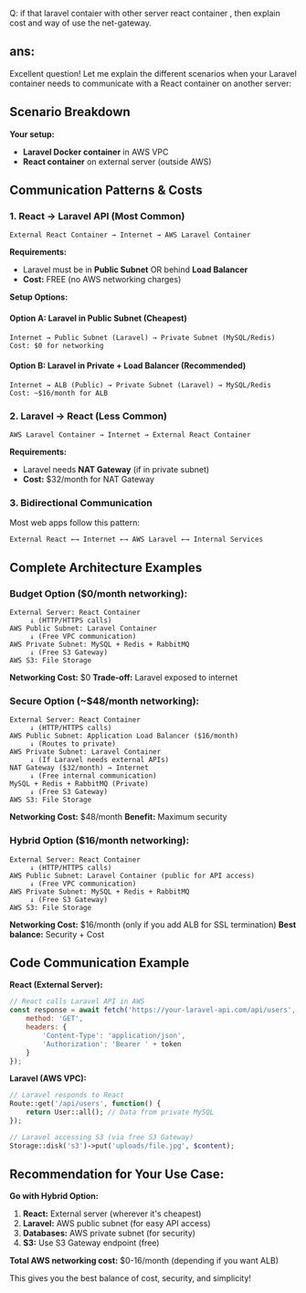 Q: if that laravel contaier with other server react container , then explain cost and way of use the net-gateway. 

ans: 
-------

Excellent question! Let me explain the different scenarios when your Laravel container needs to communicate with a React container on another server:

## Scenario Breakdown

**Your setup:**
- **Laravel Docker container** in AWS VPC 
- **React container** on external server (outside AWS)

## Communication Patterns & Costs

### **1. React → Laravel API (Most Common)**

```
External React Container → Internet → AWS Laravel Container
```

**Requirements:**
- Laravel must be in **Public Subnet** OR behind **Load Balancer**
- **Cost:** FREE (no AWS networking charges)

**Setup Options:**

#### Option A: Laravel in Public Subnet (Cheapest)
```
Internet → Public Subnet (Laravel) → Private Subnet (MySQL/Redis)
Cost: $0 for networking
```

#### Option B: Laravel in Private + Load Balancer (Recommended)
```
Internet → ALB (Public) → Private Subnet (Laravel) → MySQL/Redis
Cost: ~$16/month for ALB
```

### **2. Laravel → React (Less Common)**

```
AWS Laravel Container → Internet → External React Container
```

**Requirements:**
- Laravel needs **NAT Gateway** (if in private subnet)
- **Cost:** $32/month for NAT Gateway

### **3. Bidirectional Communication**

Most web apps follow this pattern:
```
External React ←→ Internet ←→ AWS Laravel ←→ Internal Services
```

## **Complete Architecture Examples**

### **Budget Option ($0/month networking):**
```
External Server: React Container
     ↓ (HTTP/HTTPS calls)
AWS Public Subnet: Laravel Container
     ↓ (Free VPC communication)  
AWS Private Subnet: MySQL + Redis + RabbitMQ
     ↓ (Free S3 Gateway)
AWS S3: File Storage
```

**Networking Cost:** $0
**Trade-off:** Laravel exposed to internet

### **Secure Option (~$48/month networking):**
```
External Server: React Container  
     ↓ (HTTP/HTTPS calls)
AWS Public Subnet: Application Load Balancer ($16/month)
     ↓ (Routes to private)
AWS Private Subnet: Laravel Container
     ↓ (If Laravel needs external APIs)
NAT Gateway ($32/month) → Internet
     ↓ (Free internal communication)
MySQL + Redis + RabbitMQ (Private)
     ↓ (Free S3 Gateway)  
AWS S3: File Storage
```

**Networking Cost:** $48/month
**Benefit:** Maximum security

### **Hybrid Option ($16/month networking):**
```
External Server: React Container
     ↓ (HTTP/HTTPS calls)  
AWS Public Subnet: Laravel Container (public for API access)
     ↓ (Free VPC communication)
AWS Private Subnet: MySQL + Redis + RabbitMQ  
     ↓ (Free S3 Gateway)
AWS S3: File Storage
```

**Networking Cost:** $16/month (only if you add ALB for SSL termination)
**Best balance:** Security + Cost

## **Code Communication Example**

**React (External Server):**
```javascript
// React calls Laravel API in AWS
const response = await fetch('https://your-laravel-api.com/api/users', {
    method: 'GET',
    headers: {
        'Content-Type': 'application/json',
        'Authorization': 'Bearer ' + token
    }
});
```

**Laravel (AWS VPC):**
```php
// Laravel responds to React
Route::get('/api/users', function() {
    return User::all(); // Data from private MySQL
});

// Laravel accessing S3 (via free S3 Gateway)
Storage::disk('s3')->put('uploads/file.jpg', $content);
```

## **Recommendation for Your Use Case:**

**Go with Hybrid Option:**
1. **React:** External server (wherever it's cheapest)
2. **Laravel:** AWS public subnet (for easy API access)  
3. **Databases:** AWS private subnet (for security)
4. **S3:** Use S3 Gateway endpoint (free)

**Total AWS networking cost:** $0-16/month (depending if you want ALB)

This gives you the best balance of cost, security, and simplicity!
